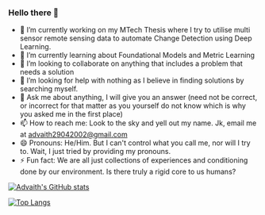 ### Hello there 👋

- 🔭 I’m currently working on my MTech Thesis where I try to utilise multi sensor remote sensing data to automate Change Detection using Deep Learning.
- 🌱 I’m currently learning about Foundational Models and Metric Learning
- 👯 I’m looking to collaborate on anything that includes a problem that needs a solution
- 🤔 I’m looking for help with nothing as I believe in finding solutions by searching myself.
- 💬 Ask me about anything, I will give you an answer (need not be correct, or incorrect for that matter as you yourself do not know which is why you asked me in the first place)
- 📫 How to reach me: Look to the sky and yell out my name. Jk, email me at advaith29042002@gmail.com
- 😄 Pronouns: He/Him. But I can't control what you call me, nor will I try to. Wait, I just tried by providing my pronouns.
- ⚡ Fun fact: We are all just collections of experiences and conditioning done by our environment. Is there truly a rigid core to us humans?

[![Advaith's GitHub stats](https://github-readme-stats.vercel.app/api?username=advaithca&count_private=true&show_icons=true&theme=radical)](https://github.com/anuraghazra/github-readme-stats)

[![Top Langs](https://github-readme-stats.vercel.app/api/top-langs/?username=advaithca)](https://github.com/anuraghazra/github-readme-stats)
